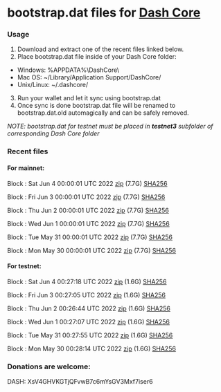 # bootstrap.dat files for [Dash Core](https://github.com/dashpay/dash)

### Usage

1. Download and extract one of the recent files linked below.
2. Place bootstrap.dat file inside of your Dash Core folder:
 - Windows: %APPDATA%\DashCore\
 - Mac OS: ~/Library/Application Support/DashCore/
 - Unix/Linux: ~/.dashcore/
3. Run your wallet and let it sync using bootstrap.dat
4. Once sync is done bootstrap.dat file will be renamed to bootstrap.dat.old automagically and can be safely removed.

_NOTE: bootstrap.dat for testnet must be placed in **testnet3** subfolder of corresponding Dash Core folder_

### Recent files

#### For mainnet:

Block [](https://insight.dash.org/insight/block/): Sat Jun  4 00:00:01 UTC 2022 [zip](https://dash-bootstrap.ams3.digitaloceanspaces.com/mainnet/2022-06-04/bootstrap.dat.zip) (7.7G) [SHA256](https://dash-bootstrap.ams3.digitaloceanspaces.com/mainnet/2022-06-04/sha256.txt)

Block [](https://insight.dash.org/insight/block/): Fri Jun  3 00:00:01 UTC 2022 [zip](https://dash-bootstrap.ams3.digitaloceanspaces.com/mainnet/2022-06-03/bootstrap.dat.zip) (7.7G) [SHA256](https://dash-bootstrap.ams3.digitaloceanspaces.com/mainnet/2022-06-03/sha256.txt)

Block [](https://insight.dash.org/insight/block/): Thu Jun  2 00:00:01 UTC 2022 [zip](https://dash-bootstrap.ams3.digitaloceanspaces.com/mainnet/2022-06-02/bootstrap.dat.zip) (7.7G) [SHA256](https://dash-bootstrap.ams3.digitaloceanspaces.com/mainnet/2022-06-02/sha256.txt)

Block [](https://insight.dash.org/insight/block/): Wed Jun  1 00:00:01 UTC 2022 [zip](https://dash-bootstrap.ams3.digitaloceanspaces.com/mainnet/2022-06-01/bootstrap.dat.zip) (7.7G) [SHA256](https://dash-bootstrap.ams3.digitaloceanspaces.com/mainnet/2022-06-01/sha256.txt)

Block [](https://insight.dash.org/insight/block/): Tue May 31 00:00:01 UTC 2022 [zip](https://dash-bootstrap.ams3.digitaloceanspaces.com/mainnet/2022-05-31/bootstrap.dat.zip) (7.7G) [SHA256](https://dash-bootstrap.ams3.digitaloceanspaces.com/mainnet/2022-05-31/sha256.txt)

Block [](https://insight.dash.org/insight/block/): Mon May 30 00:00:01 UTC 2022 [zip](https://dash-bootstrap.ams3.digitaloceanspaces.com/mainnet/2022-05-30/bootstrap.dat.zip) (7.7G) [SHA256](https://dash-bootstrap.ams3.digitaloceanspaces.com/mainnet/2022-05-30/sha256.txt)


#### For testnet:

Block [](https://testnet-insight.dashevo.org/insight/block/): Sat Jun  4 00:27:18 UTC 2022 [zip](https://dash-bootstrap.ams3.digitaloceanspaces.com/testnet/2022-06-04/bootstrap.dat.zip) (1.6G) [SHA256](https://dash-bootstrap.ams3.digitaloceanspaces.com/testnet/2022-06-04/sha256.txt)

Block [](https://testnet-insight.dashevo.org/insight/block/): Fri Jun  3 00:27:05 UTC 2022 [zip](https://dash-bootstrap.ams3.digitaloceanspaces.com/testnet/2022-06-03/bootstrap.dat.zip) (1.6G) [SHA256](https://dash-bootstrap.ams3.digitaloceanspaces.com/testnet/2022-06-03/sha256.txt)

Block [](https://testnet-insight.dashevo.org/insight/block/): Thu Jun  2 00:26:44 UTC 2022 [zip](https://dash-bootstrap.ams3.digitaloceanspaces.com/testnet/2022-06-02/bootstrap.dat.zip) (1.6G) [SHA256](https://dash-bootstrap.ams3.digitaloceanspaces.com/testnet/2022-06-02/sha256.txt)

Block [](https://testnet-insight.dashevo.org/insight/block/): Wed Jun  1 00:27:07 UTC 2022 [zip](https://dash-bootstrap.ams3.digitaloceanspaces.com/testnet/2022-06-01/bootstrap.dat.zip) (1.6G) [SHA256](https://dash-bootstrap.ams3.digitaloceanspaces.com/testnet/2022-06-01/sha256.txt)

Block [](https://testnet-insight.dashevo.org/insight/block/): Tue May 31 00:27:55 UTC 2022 [zip](https://dash-bootstrap.ams3.digitaloceanspaces.com/testnet/2022-05-31/bootstrap.dat.zip) (1.6G) [SHA256](https://dash-bootstrap.ams3.digitaloceanspaces.com/testnet/2022-05-31/sha256.txt)

Block [](https://testnet-insight.dashevo.org/insight/block/): Mon May 30 00:28:14 UTC 2022 [zip](https://dash-bootstrap.ams3.digitaloceanspaces.com/testnet/2022-05-30/bootstrap.dat.zip) (1.6G) [SHA256](https://dash-bootstrap.ams3.digitaloceanspaces.com/testnet/2022-05-30/sha256.txt)


### Donations are welcome:

DASH: XsV4GHVKGTjQFvwB7c6mYsGV3Mxf7iser6
